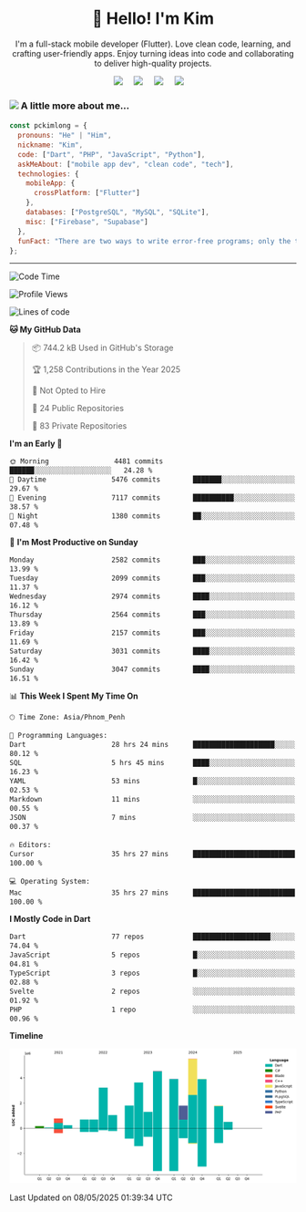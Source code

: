 <h1 align="center">👋 Hello! I'm Kim</h1>

<p align="center">
   I'm a full-stack mobile developer (Flutter). Love clean code, learning, and crafting user-friendly apps. Enjoy turning ideas into code and collaborating to deliver high-quality projects.
</p>

<p align="center">
  <a href="mailto:pochkimlong88@gmail.com"><img src="https://img.shields.io/badge/gmail-%23D14836.svg?&style=for-the-badge&logo=gmail&logoColor=white" /></a>&nbsp;&nbsp;&nbsp;&nbsp;
  <a href="https://t.me/pochkimlong/"><img src="https://img.shields.io/badge/telegram-%230077B5.svg?&style=for-the-badge&logo=telegram&logoColor=white" /></a>&nbsp;&nbsp;&nbsp;&nbsp;
  <a href="https://www.youtube.com/@PochKimlong/"><img src="https://img.shields.io/badge/youtube-%23dc2743.svg?&style=for-the-badge&logo=youtube&logoColor=white" /></a>&nbsp;&nbsp;&nbsp;&nbsp;
  <a href="https://www.tiktok.com/@pckimlong/"><img src="https://img.shields.io/badge/tiktok-%23000000.svg?&style=for-the-badge&logo=tiktok&logoColor=white" /></a>&nbsp;&nbsp;&nbsp;&nbsp;
</p>

### <img src="https://media.giphy.com/media/VgCDAzcKvsR6OM0uWg/giphy.gif" width="50"> A little more about me...  

```javascript
const pckimlong = {
  pronouns: "He" | "Him",
  nickname: "Kim",
  code: ["Dart", "PHP", "JavaScript", "Python"],
  askMeAbout: ["mobile app dev", "clean code", "tech"],
  technologies: {
    mobileApp: {
      crossPlatform: ["Flutter"]
    },
    databases: ["PostgreSQL", "MySQL", "SQLite"],
    misc: ["Firebase", "Supabase"]
  },
  funFact: "There are two ways to write error-free programs; only the third one works."
};
```
---

<!--START_SECTION:waka-->
![Code Time](http://img.shields.io/badge/Code%20Time-1%2C478%20hrs%2018%20mins-blue)

![Profile Views](http://img.shields.io/badge/Profile%20Views-0-blue)

![Lines of code](https://img.shields.io/badge/From%20Hello%20World%20I%27ve%20Written-35.4%20million%20lines%20of%20code-blue)

**🐱 My GitHub Data** 

> 📦 744.2 kB Used in GitHub's Storage 
 > 
> 🏆 1,258 Contributions in the Year 2025
 > 
> 🚫 Not Opted to Hire
 > 
> 📜 24 Public Repositories 
 > 
> 🔑 83 Private Repositories 
 > 
**I'm an Early 🐤** 

```text
🌞 Morning                4481 commits        ██████░░░░░░░░░░░░░░░░░░░   24.28 % 
🌆 Daytime                5476 commits        ███████░░░░░░░░░░░░░░░░░░   29.67 % 
🌃 Evening                7117 commits        ██████████░░░░░░░░░░░░░░░   38.57 % 
🌙 Night                  1380 commits        ██░░░░░░░░░░░░░░░░░░░░░░░   07.48 % 
```
📅 **I'm Most Productive on Sunday** 

```text
Monday                   2582 commits        ███░░░░░░░░░░░░░░░░░░░░░░   13.99 % 
Tuesday                  2099 commits        ███░░░░░░░░░░░░░░░░░░░░░░   11.37 % 
Wednesday                2974 commits        ████░░░░░░░░░░░░░░░░░░░░░   16.12 % 
Thursday                 2564 commits        ███░░░░░░░░░░░░░░░░░░░░░░   13.89 % 
Friday                   2157 commits        ███░░░░░░░░░░░░░░░░░░░░░░   11.69 % 
Saturday                 3031 commits        ████░░░░░░░░░░░░░░░░░░░░░   16.42 % 
Sunday                   3047 commits        ████░░░░░░░░░░░░░░░░░░░░░   16.51 % 
```


📊 **This Week I Spent My Time On** 

```text
🕑︎ Time Zone: Asia/Phnom_Penh

💬 Programming Languages: 
Dart                     28 hrs 24 mins      ████████████████████░░░░░   80.12 % 
SQL                      5 hrs 45 mins       ████░░░░░░░░░░░░░░░░░░░░░   16.23 % 
YAML                     53 mins             █░░░░░░░░░░░░░░░░░░░░░░░░   02.53 % 
Markdown                 11 mins             ░░░░░░░░░░░░░░░░░░░░░░░░░   00.55 % 
JSON                     7 mins              ░░░░░░░░░░░░░░░░░░░░░░░░░   00.37 % 

🔥 Editors: 
Cursor                   35 hrs 27 mins      █████████████████████████   100.00 % 

💻 Operating System: 
Mac                      35 hrs 27 mins      █████████████████████████   100.00 % 
```

**I Mostly Code in Dart** 

```text
Dart                     77 repos            ███████████████████░░░░░░   74.04 % 
JavaScript               5 repos             █░░░░░░░░░░░░░░░░░░░░░░░░   04.81 % 
TypeScript               3 repos             █░░░░░░░░░░░░░░░░░░░░░░░░   02.88 % 
Svelte                   2 repos             ░░░░░░░░░░░░░░░░░░░░░░░░░   01.92 % 
PHP                      1 repo              ░░░░░░░░░░░░░░░░░░░░░░░░░   00.96 % 
```



**Timeline**

![Lines of Code chart](https://raw.githubusercontent.com/pckimlong/pckimlong/main/assets/bar_graph.png)


 Last Updated on 08/05/2025 01:39:34 UTC
<!--END_SECTION:waka-->

<!---
PochKimlong/PochKimlong is a ✨ special ✨ repository because its `README.md` (this file) appears on your GitHub profile.
You can click the Preview link to take a look at your changes.
--->

